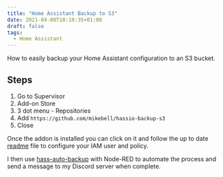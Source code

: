 ```yaml
---
title: "Home Assistant Backup to S3"
date: 2021-04-08T10:10:35+01:00
draft: false
tags:
  - Home Assistant
---
```


How to easily backup your Home Assistant configuration to an S3 bucket.

## Steps

1. Go to Supervisor
2. Add-on Store
3. 3 dot menu - Repositories
4. Add `https://github.com/mikebell/hassio-backup-s3`
5. Close

Once the addon is installed you can click on it and follow the up to date [readme](https://github.com/mikebell/hassio-backup-s3/blob/master/backup-s3/README.md) file to configure your IAM user and policy.

I then use [hass-auto-backup](https://github.com/jcwillox/hass-auto-backup) with Node-RED to automate the process and send a message to my Discord server when complete.